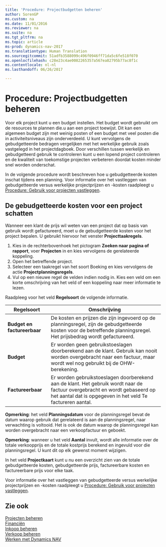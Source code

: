 ```yaml
---
title: 'Procedure: Projectbudgetten beheren'
author: SorenGP
ms.custom: na
ms.date: 11/01/2016
ms.reviewer: na
ms.suite: na
ms.tgt_pltfrm: na
ms.topic: article
ms-prod: dynamics-nav-2017
ms.translationtype: Human Translation
ms.sourcegitcommit: 51adfb3588099c496f0946ff71da5c6fe518f070
ms.openlocfilehash: c28e23c4ae0082265357a567ea82795b77ac8f1c
ms.contentlocale: nl-nl
ms.lasthandoff: 06/26/2017

---
```


# <a name="how-to-manage-job-budgets"></a>Procedure: Projectbudgetten beheren
Voor elk project kunt u een budget instellen. Het budget wordt gebruikt om de resources te plannen die.u aan een project toewijst. Dit kan een algemeen budget zijn met weinig posten of een budget met veel posten die in activiteitsniveaus zijn onderverdeeld. U kunt vervolgens de gebudgetteerde bedragen vergelijken met het werkelijke gebruik zoals vastgelegd in het projectdagboek. Door verschillen tussen werkelijk en gebudgetteerd gebruik te controleren kunt u een lopend project controleren en de kwaliteit van toekomstige projecten verbeteren doordat kosten minder snel worden onderschat.

In de volgende procedure wordt beschreven hoe u gebudgetteerde kosten inschat tijdens een planning. Voor informatie over het vastleggen van gebudgetteerde versus werkelijke projectprijzen en -kosten raadpleegt u [Procedure: Gebruik voor projecten vastleggen](projects-how-record-job-usage.md).  

## <a name="JobBudgetCosts"></a> De gebudgetteerde kosten voor een project schatten  
Wanneer een klant de prijs wil weten van een project dat op basis van gebruik wordt gefactureerd, moet u de gebudgetteerde kosten voor het project bepalen. U gebruikt hiervoor het venster **Projecttaakregels**.

1. Kies in de rechterbovenhoek het pictogram **Zoeken naar pagina of rapport**, voer **Projecten** in en kies vervolgens de gerelateerde koppeling.  
2. Open het betreffende project.
3. Selecteer een taakregel van het soort Boeking en kies vervolgens de actie **Projectplanningsregels**.
4. Vul op een nieuwe regel de velden indien nodig in. Kies een veld om een korte omschrijving van het veld of een koppeling naar meer informatie te lezen.   

Raadpleeg voor het veld **Regelsoort** de volgende informatie.  

|Regelsoort |Omschrijving |
|----------|------------|
|**Budget en factureerbaar**|De kosten en prijzen die zijn ingevoerd op de planningsregel, zijn de gebudgetteerde kosten voor de betreffende planningsregel. Het prijsbedrag wordt gefactureerd.|
|**Budget**|Er worden geen gebruikstoeslagen doorberekend aan de klant. Gebruik kan nooit worden overgebracht naar een factuur, maar wordt wel nog gebruikt bij de OHW-berekening.|
|**Factureerbaar**|Er worden gebruikstoeslagen doorberekend aan de klant. Het gebruik wordt naar de factuur overgebracht en wordt gebaseerd op het aantal dat is opgegeven in het veld Te factureren aantal.|

**Opmerking**: het veld **Planningsdatum** voor de planningsregel bevat de datum waarop gebruik dat gerelateerd is aan de planningsregel, naar verwachting is voltooid. Het is ook de datum waarop de planningsregel kan worden overgebracht naar een verkoopfactuur en geboekt.  

**Opmerking**: wanneer u het veld **Aantal** invult, wordt alle informatie over de totale verkoopprijs en de totale kostprijs berekend en ingevuld voor die planningsregel. U kunt dit op elk gewenst moment wijzigen.

In het veld **Projectkaart** kunt u nu een overzicht zien van de totale gebudgetteerde kosten, gebudgetteerde prijs, factureerbare kosten en factureerbare prijs voor elke taak.

Voor informatie over het vastleggen van gebudgetteerde versus werkelijke projectprijzen en -kosten raadpleegt u [Procedure: Gebruik voor projecten vastleggen](projects-how-record-job-usage.md).

## <a name="see-also"></a>Zie ook
[Projecten beheren](projects-manage-projects.md)  
[Financiën](finance-setup.md)  
[Inkoop beheren](purchasing-manage-purchasing.md)         
[Verkoop beheren](sales-manage-sales.md)      
[Werken met Dynamics NAV](ui-work-product.md)  

